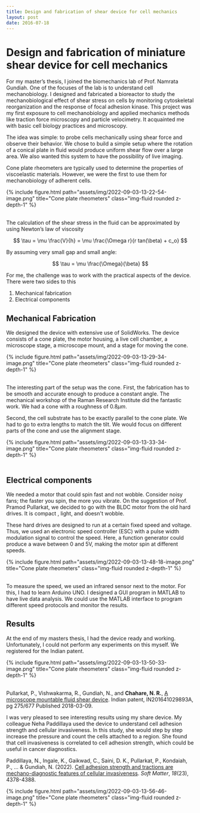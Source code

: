```yaml
---
title: Design and fabrication of shear device for cell mechanics
layout: post
date: 2016-07-18
---
```


# Design and fabrication of miniature shear device for cell mechanics

For my master’s thesis, I joined the biomechanics lab of Prof. Namrata Gundiah. One of the focuses of the lab is to understand cell mechanobiology. I designed and fabricated a bioreactor to study the mechanobiological effect of shear stress on cells by monitoring cytoskeletal reorganization and the response of focal adhesion kinase. This project was my first exposure to cell mechanobiology and applied mechanics methods like traction force microscopy and particle velocimetry. It acquainted me with basic cell biology practices and microscopy.

The idea was simple: to probe cells mechanically using shear force and observe their behavior. We chose to build a simple setup where the rotation of a conical plate in fluid would produce uniform shear flow over a large area. We also wanted this system to have the possibility of live imaging.

Cone plate rheometers are typically used to determine the properties of viscoelastic materials. However, we were the first to use them for mechanobiology of adherent cells.

<div class="row justify-content-sm-center">
{% include figure.html path="assets/img/2022-09-03-13-22-54-image.png" title="Cone plate rheometers" class="img-fluid rounded z-depth-1" %}
</div>
<br>

The calculation of the shear stress in the fluid can be approximated by using Newton’s law of viscosity

$$
\tau = \mu \frac{V}{h} = \mu \frac{\Omega r}{r tan(\beta) + c_o}
$$

By assuming very small gap and small angle:

$$
\tau = \mu \frac{\Omega}{\beta}
$$

For me, the challenge was to work with the practical aspects of the device. There were two sides to this

1. Mechanical fabrication
2. Electrical components

## Mechanical Fabrication

We designed the device with extensive use of SolidWorks. The device consists of a cone plate, the motor housing, a live cell chamber, a microscope stage, a microscope mount, and a stage for moving the cone.

<div class="row justify-content-sm-center">
{% include figure.html path="assets/img/2022-09-03-13-29-34-image.png" title="Cone plate rheometers" class="img-fluid rounded z-depth-1" %}
</div>
<br>

The interesting part of the setup was the cone. First, the fabrication has to be smooth and accurate enough to produce a constant angle. The mechanical workshop of the Raman Research Institute did the fantastic work. We had a cone with a roughness of $0.8 \mu m$.

Second, the cell substrate has to be exactly parallel to the cone plate. We had to go to extra lengths to match the tilt. We would focus on different parts of the cone and use the alignment stage.

<div class="row justify-content-sm-center">
{% include figure.html path="assets/img/2022-09-03-13-33-34-image.png" title="Cone plate rheometers" class="img-fluid rounded z-depth-1" %}
</div>
<br>


## Electrical components

We needed a motor that could spin fast and not wobble. Consider noisy fans; the faster you spin, the more you vibrate. On the suggestion of Prof. Pramod Pullarkat, we decided to go with the BLDC motor from the old hard drives. It is compact , light, and doesn't wobble.

These hard drives are designed to run at a certain fixed speed and voltage. Thus, we used an electronic speed controller (ESC) with a pulse width modulation signal to control the speed. Here, a function generator could produce a wave between 0 and 5V, making the motor spin at different speeds.

<div class="row justify-content-sm-center">
{% include figure.html path="assets/img/2022-09-03-13-48-18-image.png" title="Cone plate rheometers" class="img-fluid rounded z-depth-1" %}
</div>
<br>

To measure the speed, we used an infrared sensor next to the motor. For this, I had to learn Arduino UNO. I designed a GUI program in MATLAB to have live data analysis. We could use the MATLAB interface to program different speed protocols and monitor the results.

## Results

At the end of my masters thesis, I had the device ready and working. Unfortunately, I could not perform any experiments on this myself. We registered for the Indian patent.

<div class="row justify-content-sm-center">
{% include figure.html path="assets/img/2022-09-03-13-50-33-image.png" title="Cone plate rheometers" class="img-fluid rounded z-depth-1" %}
</div>
<br>

Pullarkat, P., Vishwakarma, R., Gundiah, N., and **Chahare, N. R.**, [A microscope mountable fluid shear device](http://ipindia.gov.in/writereaddata/Portal/IPOJournal/1_2591_1/Part-1.pdf). Indian patent, IN201641029893A, pg 275/677 Published 2018-03-09.

I was very pleased to see interesting results using my share device. My colleague Neha Paddillaya used the device to understand cell adhesion strength and cellular invasiveness. In this study, she would step by step increase the pressure and count the cells attached to a region. She found that cell invasiveness is correlated to cell adhesion strength, which could be useful in cancer diagnostics.

Paddillaya, N., Ingale, K., Gaikwad, C., Saini, D. K., Pullarkat, P., Kondaiah, P., ... & Gundiah, N. (2022). [Cell adhesion strength and tractions are mechano-diagnostic features of cellular invasiveness](https://pubs.rsc.org/en/content/articlelanding/2022/SM/D2SM00015F). *Soft Matter*, *18*(23), 4378-4388.

<div class="row justify-content-sm-center">
{% include figure.html path="assets/img/2022-09-03-13-56-46-image.png" title="Cone plate rheometers" class="img-fluid rounded z-depth-1" %}
</div>
<br>
